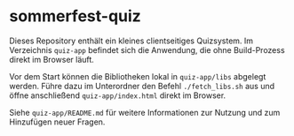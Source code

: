 # sommerfest-quiz

Dieses Repository enthält ein kleines clientseitiges Quizsystem. Im Verzeichnis `quiz-app` befindet sich die Anwendung, die ohne Build-Prozess direkt im Browser läuft.

Vor dem Start können die Bibliotheken lokal in `quiz-app/libs` abgelegt werden. Führe dazu im Unterordner den Befehl `./fetch_libs.sh` aus und öffne anschließend `quiz-app/index.html` direkt im Browser.

Siehe `quiz-app/README.md` für weitere Informationen zur Nutzung und zum Hinzufügen neuer Fragen.
